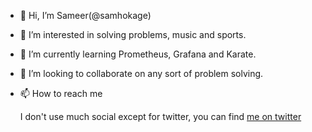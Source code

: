 - 👋 Hi, I’m Sameer(@samhokage)
- 👀 I’m interested in solving problems, music and sports.
- 🌱 I’m currently learning Prometheus, Grafana and Karate.
- 💞️ I’m looking to collaborate on any sort of problem solving.
- 📫 How to reach me

     I don't use much social except for twitter, you can find [me on twitter](https://twitter.com/SamHokage)

<!---
samhokage/samhokage is a ✨ special ✨ repository because its `README.md` (this file) appears on your GitHub profile.
You can click the Preview link to take a look at your changes.
--->
